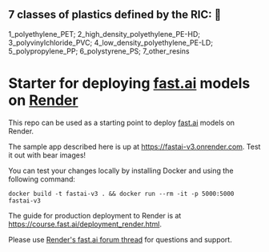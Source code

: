 ## 7 classes of plastics defined by the RIC: 🐳

1_polyethylene_PET; 2_high_density_polyethylene_PE-HD; 3_polyvinylchloride_PVC; 4_low_density_polyethylene_PE-LD; 5_polypropylene_PP; 6_polystyrene_PS; 7_other_resins


# Starter for deploying [fast.ai](https://www.fast.ai) models on [Render](https://render.com)

This repo can be used as a starting point to deploy [fast.ai](https://github.com/fastai/fastai) models on Render.

The sample app described here is up at https://fastai-v3.onrender.com. Test it out with bear images!

You can test your changes locally by installing Docker and using the following command:

```
docker build -t fastai-v3 . && docker run --rm -it -p 5000:5000 fastai-v3
```

The guide for production deployment to Render is at https://course.fast.ai/deployment_render.html.

Please use [Render's fast.ai forum thread](https://forums.fast.ai/t/deployment-platform-render/33953) for questions and support.
